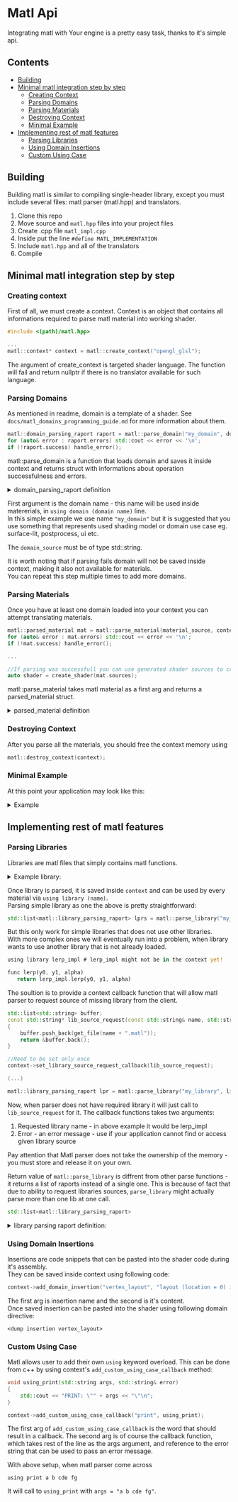 # Matl Api
Integrating matl with Your engine is a pretty easy task, thanks to it's simple api.

## Contents
- [Building](#Building)
- [Minimal matl integration step by step](#Minimal-matl-integration-step-by-step)
  - [Creating Context](#Creating-context)
  - [Parsing Domains](#Parsing-domains)
  - [Parsing Materials](#Parsing-Materials)
  - [Destroying Context](#Destroying-Context)
  - [Minimal Example](#Minimal-Example)
- [Implementing rest of matl features](#Implementing-rest-of-matl-features)
  - [Parsing Libraries](#Parsing-Libraries)
  - [Using Domain Insertions](#Using-Domain-Insertions)
  - [Custom Using Case](#Custom-Using-Case)

## Building  
Building matl is similar to compiling single-header library, except you must include several files: matl parser (matl.hpp) and translators.

1. Clone this repo
2. Move source and ``matl.hpp`` files into your project files
3. Create .cpp file ``matl_impl.cpp``
4. Inside put the line ``#define MATL_IMPLEMENTATION``
5. Include ``matl.hpp`` and all of the translators
6. Compile
   
## Minimal matl integration step by step
### Creating context
First of all, we must create a context. Context is an object that contains all informations required to parse matl material into working shader.
```cpp
#include <(path)/matl.hpp>

...
matl::context* context = matl::create_context("opengl_glsl");
```
The argument of create_context is targeted shader language. The function will fail and return nullptr if there is no translator available for such language.

### Parsing Domains
As mentioned in readme, domain is a template of a shader. See ``docs/matl_domains_programming_guide.md`` for more information about them. 
```cpp
matl::domain_parsing_raport raport = matl::parse_domain("my_domain", domain_source, context);
for (auto& error : raport.errors) std::cout << error << '\n';
if (!raport.success) handle_error();
```
matl::parse_domain is a function that loads domain and saves it inside context and returns struct with informations about operation successfulness and errors.
<details>
  <summary>domain_parsing_raport definition</summary>

```cpp
struct domain_parsing_raport
{
    //Whether parsing was successful and there are no errors
    bool success = false;

    //Parsing errors
    std::list<std::string> errors;
};
```
  
</details>
  
First argument is the domain name - this name will be used inside matererials, in ``using domain (domain name)`` line.  
In this simple example we use name ``"my_domain"`` but it is suggested that you use something that represents used shading model or domain use case eg. surface-lit, postprocess, ui etc.   
  
The ``domain_source`` must be of type std::string.

It is worth noting that if parsing fails domain will not be saved inside context, making it also not available for materials.  
You can repeat this step multiple times to add more domains.

### Parsing Materials
Once you have at least one domain loaded into your context you can attempt translating materials.
```cpp
matl::parsed_material mat = matl::parse_material(material_source, context);
for (auto& error : mat.errors) std::cout << error << '\n';
if (!mat.success) handle_error();

...

//If parsing was successfull you can use generated shader sources to create a shader on the gpu
auto shader = create_shader(mat.sources);
```
matl::parse_material takes matl material as a first arg and returns a parsed_material struct.

<details>
<summary>parsed_material definition</summary>

```cpp
struct parsed_material
{
    //Whether parsing was successful and there are no errors
    bool success = false;

    //Shader code in target language
    std::list<std::string> sources;

    //Parsing errors
    std::list<std::string> errors;

    struct parameter
    {
        std::string name;

        enum class type : uint8_t
        {
            boolean,
            scalar,
            vector2,
            vector3,
            vector4,
            texture
        } type;

        std::list<float> numeric_default_value;
        std::string		 texture_default_value;
    };

    //Parameters (directx constants, opengl uniforms ...) generated by material
    std::list<parameter> parameters;
};
```

</details>

### Destroying Context
After you parse all the materials, you should free the context memory using
```cpp
matl::destroy_context(context);
```

### Minimal Example
At this point your application may look like this:
  
<details>
  <summary>Example</summary>

matl_impl.cpp  
```cpp
#define MATL_IMPLEMENTATION
#include "include/matl/matl.hpp"
#include "include/matl/matl_glsl.hpp"
```

main.cpp  
```cpp
#include <iostream>
#include <fstream>

#include "include/matl/matl.hpp"

std::string get_file(const std::string& file_name)
{
    std::fstream t(file_name);

    t.seekg(0, std::ios::end);
    size_t size = t.tellg();
    auto source = std::string(size, ' ');
    t.seekg(0);
    t.read(&source[0], size);

    t.close();

    return source;
}

std::string save_to_file(std::string filename, std::list<std::string>& sources)
{
    std::ofstream content;
    content.open(filename);
    for (auto& source : sources)
	content << source;

    content.close();
}

int main()
{
    //Create context
    auto context = matl::create_context("opengl_glsl");

    //Parse Domain
    matl::domain_parsing_raport dpr = matl::parse_domain("my_domain", get_file("domain.glsl"), context);

    //Parse Material
    matl::parsed_material pm = matl::parse_material(get_file("material.matl"), context);

    //Print Errors
    std::cout << "Domain Errors\n";
    for (auto& err : dpr.errors)
	std::cout << err << '\n';

    std::cout << "Material Errors\n";
    for (auto& error : pm.errors)
	std::cout << error << "\n";

    save_to_file("result_shader.glsl", pm.sources);

    matl::destroy_context(context);
}
```
</details>


## Implementing rest of matl features
### Parsing Libraries
Libraries are matl files that simply contains matl functions.
<details>
<summary>Example library: </summary>
	
 ```rust
func lerp(y0, y1, alpha)
	return y0 + (y1 - y0) * alpha

func snap_to_grid(point, grid_size)
	return floor(point / grid_size) * grid_size
```

</details>

Once library is parsed, it is saved inside ``context`` and can be used by every material via ``using library (name)``.  
Parsing simple library as one the above is pretty straightforward:

```cpp
std::list<matl::library_parsing_raport> lprs = matl::parse_library("my_library", library_source, context);
```
But this only work for simple libraries that does not use other libraries.   
With more complex ones we will eventually run into a problem, when library wants to use another library that is not already loaded.
 ```rust
using library lerp_impl	# lerp_impl might not be in the context yet!

func lerp(y0, y1, alpha)
	return lerp_impl.lerp(y0, y1, alpha)
```
The soultion is to provide a context callback function that will allow matl parser to request source of missing library from the client.
```cpp
std::list<std::string> buffer;
const std::string* lib_source_request(const std::string& name, std::string& error)
{
	buffer.push_back(get_file(name + ".matl"));
	return &buffer.back();
}

//Need to be set only once
context->set_library_source_request_callback(lib_source_request);

(...)

matl::library_parsing_raport lpr = matl::parse_library("my_library", library_source, context);
```
Now, when parser does not have required library it will just call to ``lib_source_request`` for it.
The callback functions takes two arguments:
1. Requested library name - in above example it would be lerp_impl
2. Error - an error message - use if your application cannot find or access given library source

Pay attention that Matl parser does not take the ownership of the memory - you must store and release it on your own.

Return value of ``matl::parse_library`` is diffrent from other parse functions - it returns a list of raports instead of a single one. 
This is because of fact that due to ability to request libraries sources, ``parse_library`` might actually parse more than one lib at one call.

```cpp
std::list<matl::library_parsing_raport>
```
<details>
	<summary>library parsing raport definition: </summary>

```cpp
struct library_parsing_raport
{
	//Whether parsing was successful and there are no errors
	bool success = false;

	//Parsed library name
	std::string library_name;

	//Parsing errors
	std::list<std::string> errors;
};
```
</details>

### Using Domain Insertions
Insertions are code snippets that can be pasted into the shader code during it's assembly.  
They can be saved inside context using following code:  
```cpp
context->add_domain_insertion("vertex_layout", "layout (location = 0) in vec2 aPos; [...]")
```
The first arg is insertion name and the second is it's content.  
Once saved insertion can be pasted into the shader using following domain directive:
```
<dump insertion vertex_layout>
```

### Custom Using Case
Matl allows user to add their own ``using`` keyword overload. This can be done from c++ by using context's ``add_custom_using_case_callback`` method:
```cpp
void using_print(std::string args, std::string& error)
{
	std::cout << "PRINT: \"" + args << "\"\n";
}

context->add_custom_using_case_callback("print", using_print);
```
The first arg of ``add_custom_using_case_callback`` is the word that should result in a callback.
The second arg is of course the callback function, which takes rest of the line as the args argument, and reference to the error string that can be used to pass an error message.  

With above setup, when matl parser come across
```
using print a b cde fg
```
It will call to ``using_print`` with ``args = "a b cde fg"``.




